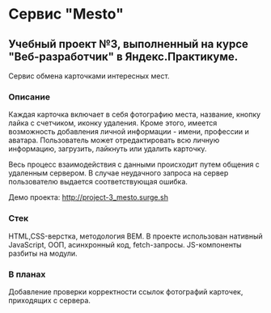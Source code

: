 # Сервис "Mesto"
## Учебный проект №3, выполненный на курсе "Веб-разработчик" в Яндекс.Практикуме.
Сервис обмена карточками интересных мест.

### Описание
Каждая карточка включает в себя фотографию места, название, кнопку лайка с счетчиком, иконку удаления. Кроме этого, имеется возможность добавления личной информации - имени, профессии и аватара. Пользователь может отредактировать всю личную информацию, загрузить, лайкнуть или удалить карточку.

Весь процесс взаимодействия с данными происходит путем общения с удаленным сервером. В случае неудачного запроса на сервер пользователю выдается соответствующая ошибка.

Демо проекта: http://project-3_mesto.surge.sh

### Стек
HTML,CSS-верстка, методология BEM. В проекте использован нативный JavaScript, ООП, асинхронный код, fetch-запросы. JS-компоненты разбиты на модули.

### В планах
Добавление проверки корректности ссылок фотографий карточек, приходящих с сервера.

